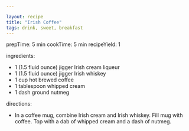 ```yaml
---

layout: recipe
title: "Irish Coffee"
tags: drink, sweet, breakfast
---
```


prepTime: 5 min
cookTime: 5 min
recipeYield: 1

ingredients:
- 1 (1.5 fluid ounce) jigger Irish cream liqueur
- 1 (1.5 fluid ounce) jigger Irish whiskey
- 1 cup hot brewed coffee
- 1 tablespoon whipped cream
- 1 dash ground nutmeg

directions:
- In a coffee mug, combine Irish cream and Irish whiskey. Fill mug with coffee. Top with a dab of whipped cream and a dash of nutmeg.
